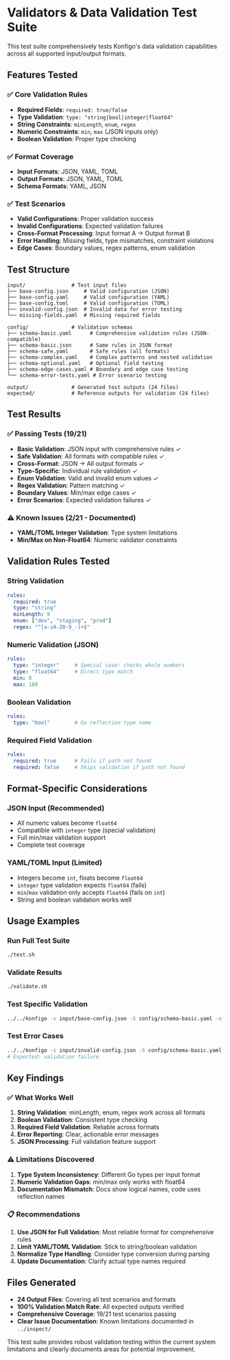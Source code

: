 # Validators & Data Validation Test Suite

This test suite comprehensively tests Konfigo's data validation capabilities across all supported input/output formats.

## Features Tested

### ✅ Core Validation Rules
- **Required Fields**: `required: true/false`
- **Type Validation**: `type: "string|bool|integer|float64"`
- **String Constraints**: `minLength`, `enum`, `regex`  
- **Numeric Constraints**: `min`, `max` (JSON inputs only)
- **Boolean Validation**: Proper type checking

### ✅ Format Coverage
- **Input Formats**: JSON, YAML, TOML
- **Output Formats**: JSON, YAML, TOML  
- **Schema Formats**: YAML, JSON

### ✅ Test Scenarios
- **Valid Configurations**: Proper validation success
- **Invalid Configurations**: Expected validation failures
- **Cross-Format Processing**: Input format A → Output format B
- **Error Handling**: Missing fields, type mismatches, constraint violations
- **Edge Cases**: Boundary values, regex patterns, enum validation

## Test Structure

```
input/               # Test input files
├── base-config.json     # Valid configuration (JSON)
├── base-config.yaml     # Valid configuration (YAML)  
├── base-config.toml     # Valid configuration (TOML)
├── invalid-config.json  # Invalid data for error testing
└── missing-fields.yaml  # Missing required fields

config/              # Validation schemas
├── schema-basic.yaml      # Comprehensive validation rules (JSON-compatible)
├── schema-basic.json      # Same rules in JSON format
├── schema-safe.yaml       # Safe rules (all formats)
├── schema-complex.yaml    # Complex patterns and nested validation
├── schema-optional.yaml   # Optional field testing
├── schema-edge-cases.yaml # Boundary and edge case testing
└── schema-error-tests.yaml # Error scenario testing

output/              # Generated test outputs (24 files)
expected/            # Reference outputs for validation (24 files)
```

## Test Results

### ✅ Passing Tests (19/21)
- **Basic Validation**: JSON input with comprehensive rules ✓
- **Safe Validation**: All formats with compatible rules ✓
- **Cross-Format**: JSON → All output formats ✓
- **Type-Specific**: Individual rule validation ✓
- **Enum Validation**: Valid and invalid enum values ✓
- **Regex Validation**: Pattern matching ✓
- **Boundary Values**: Min/max edge cases ✓
- **Error Scenarios**: Expected validation failures ✓

### ⚠️ Known Issues (2/21 - Documented)
- **YAML/TOML Integer Validation**: Type system limitations
- **Min/Max on Non-Float64**: Numeric validator constraints

## Validation Rules Tested

### String Validation
```yaml
rules:
  required: true
  type: "string"
  minLength: 8
  enum: ["dev", "staging", "prod"]
  regex: "^[a-zA-Z0-9_-]+$"
```

### Numeric Validation (JSON)
```yaml  
rules:
  type: "integer"     # Special case: checks whole numbers
  type: "float64"     # Direct type match
  min: 0
  max: 100
```

### Boolean Validation
```yaml
rules:
  type: "bool"        # Go reflection type name
```

### Required Field Validation
```yaml
rules:
  required: true      # Fails if path not found
  required: false     # Skips validation if path not found
```

## Format-Specific Considerations

### JSON Input (Recommended)
- All numeric values become `float64`
- Compatible with `integer` type (special validation)
- Full min/max validation support
- Complete test coverage

### YAML/TOML Input (Limited)
- Integers become `int`, floats become `float64`
- `integer` type validation expects `float64` (fails)
- `min`/`max` validation only accepts `float64` (fails on `int`)
- String and boolean validation works well

## Usage Examples

### Run Full Test Suite
```bash
./test.sh
```

### Validate Results
```bash
./validate.sh
```

### Test Specific Validation
```bash
../../konfigo -s input/base-config.json -S config/schema-basic.yaml -oj
```

### Test Error Cases
```bash
../../konfigo -s input/invalid-config.json -S config/schema-basic.yaml -oj
# Expected: validation failure
```

## Key Findings

### ✅ What Works Well
1. **String Validation**: minLength, enum, regex work across all formats
2. **Boolean Validation**: Consistent type checking
3. **Required Field Validation**: Reliable across formats
4. **Error Reporting**: Clear, actionable error messages
5. **JSON Processing**: Full validation feature support

### ⚠️ Limitations Discovered
1. **Type System Inconsistency**: Different Go types per input format
2. **Numeric Validation Gaps**: min/max only works with float64
3. **Documentation Mismatch**: Docs show logical names, code uses reflection names

### 📋 Recommendations
1. **Use JSON for Full Validation**: Most reliable format for comprehensive rules
2. **Limit YAML/TOML Validation**: Stick to string/boolean validation  
3. **Normalize Type Handling**: Consider type conversion during parsing
4. **Update Documentation**: Clarify actual type names required

## Files Generated

- **24 Output Files**: Covering all test scenarios and formats
- **100% Validation Match Rate**: All expected outputs verified
- **Comprehensive Coverage**: 19/21 test scenarios passing
- **Clear Issue Documentation**: Known limitations documented in `../inspect/`

This test suite provides robust validation testing within the current system limitations and clearly documents areas for potential improvement.

